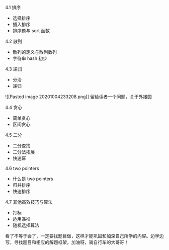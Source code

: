 
4.1 排序
- 选择排序
- 插入排序
- 排序题与 sort 函数

4.2 散列
- 散列的定义与散列数列
- 字符串 hash 初步

4.3 递归
- 分治
- 递归

![[Pasted image 20201004233208.png]]
留给读者一个问题，关于外接圆


4.4 贪心
- 简单贪心
- 区间贪心

4.5 二分
- 二分查找
- 二分法拓展
- 快速幂

4.6 two pointers
- 什么是 two pointers
- 归并排序
- 快速排序

4.7 其他高效技巧与算法
- 打标
- 适用递推
- 随机选择算法

看了不等于会了，一定要找题目做，这样才能巩固和加深自己所学的内容。边学边写，寻找题目和相应的解题框架。加油呀，骑自行车的大哥哥！